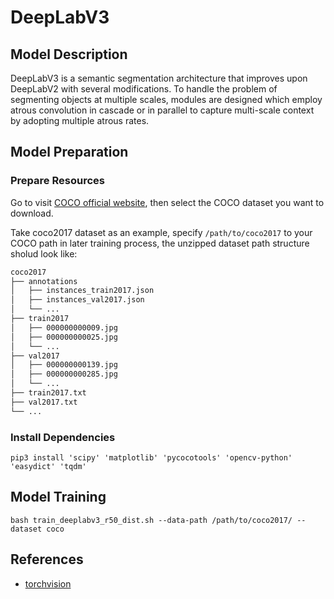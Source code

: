 # DeepLabV3

## Model Description

DeepLabV3 is a semantic segmentation architecture that improves upon DeepLabV2 with several modifications. To handle the
problem of segmenting objects at multiple scales, modules are designed which employ atrous convolution in cascade or in
parallel to capture multi-scale context by adopting multiple atrous rates. 

## Model Preparation

### Prepare Resources

Go to visit [COCO official website](https://cocodataset.org/#download), then select the COCO dataset you want to
download.

Take coco2017 dataset as an example, specify `/path/to/coco2017` to your COCO path in later training process, the
unzipped dataset path structure sholud look like:

```bash
coco2017
├── annotations
│   ├── instances_train2017.json
│   ├── instances_val2017.json
│   └── ...
├── train2017
│   ├── 000000000009.jpg
│   ├── 000000000025.jpg
│   └── ...
├── val2017
│   ├── 000000000139.jpg
│   ├── 000000000285.jpg
│   └── ...
├── train2017.txt
├── val2017.txt
└── ...
```

### Install Dependencies

```shell
pip3 install 'scipy' 'matplotlib' 'pycocotools' 'opencv-python' 'easydict' 'tqdm'
```

## Model Training

```shell
bash train_deeplabv3_r50_dist.sh --data-path /path/to/coco2017/ --dataset coco
```

## References

- [torchvision](../../torchvision/pytorch/README.md)
